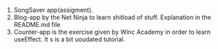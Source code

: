 1. SongSaver app(assigment).
2. Blog-app by the Net Ninja to learn shitload of stuff. Explanation in the README.md file 
3. Counter-app is the exercise given by Winc Academy in order to learn useEffect. It s is a bit uoudated tutorial.
